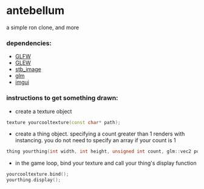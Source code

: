 # antebellum
a simple ron clone, and more
### dependencies: ###
* [GLFW](https://www.glfw.org "GLFW")
* [GLEW](http://glew.sourceforge.net "GLEW")
* [stb_image](https://github.com/nothings/stb/blob/master/stb_image.h "stb_image")
* [glm](https://github.com/g-truc/glm "glm")
* [imgui](https://github.com/ocornut/imgui "imgui")

### instructions to get something drawn: ###
* create a texture object
```c++
texture yourcooltexture(const char* path);
```
* create a thing object. specifying a count greater than 1 renders with instancing. you do not need to specify an array if your count is 1
```c++
thing yourthing(int width, int height, unsigned int count, glm::vec2 positions[]);
```
* in the game loop, bind your texture and call your thing's display function
```c++
yourcooltexture.bind();
yourthing.display();
```
